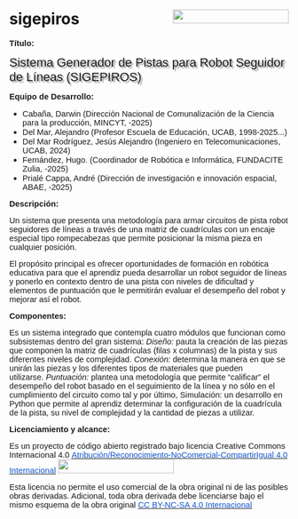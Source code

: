 # sigepiros <img src="https://lh7-rt.googleusercontent.com/docsz/AD_4nXf_4M2q_s9u47z9-EfZpbR4oDI5dHSPc4U2ksr0tKbEeM49-2ORD-WcGojh-NSrVvNqbHKwDhIsBhSzIM5FpIPD7A-xgFrw2pwXZ_y_xZlXczJCwRXs57myO7KKTjW2-CYtjtVV?key=wfIYDse3HDYUCiFSmAXxQTvT" width="209" height="25" style="float: right; ">
<p><strong><span style="background-color:#ffffff;font-size:11pt;font-family:Arial,sans-serif;">T&iacute;tulo:</span></strong></p>
<p><span style="background-color: rgb(255, 255, 255); font-size: 22px; font-family: Arial, sans-serif; text-shadow: rgba(136, 136, 136, 0.8) 3px 3px 2px;">Sistema Generador de Pistas para Robot Seguidor de L&iacute;neas (SIGEPIROS)</span></p>
<p><strong><span style="font-size:11pt;font-family:Arial,sans-serif;">Equipo de Desarrollo:</span></strong></p>
<ul>
    <li><span style="font-size:11pt;font-family:Arial,sans-serif;">Caba&ntilde;a, Darwin (Direcci&oacute;n Nacional de Comunalizaci&oacute;n de la Ciencia para la producci&oacute;n, MINCYT, -2025)</span></li>
    <li><span style="font-size:11pt;font-family:Arial,sans-serif;">Del Mar, Alejandro (Profesor Escuela de Educaci&oacute;n, UCAB, 1998-2025...)</span></li>
    <li><span style="font-size:11pt;font-family:Arial,sans-serif;">Del Mar Rodr&iacute;guez, Jes&uacute;s Alejandro (Ingeniero en Telecomunicaciones, UCAB, 2024)</span></li>
    <li><span style="font-size:11pt;font-family:Arial,sans-serif;">Fern&aacute;ndez, Hugo. (Coordinador de Rob&oacute;tica e Inform&aacute;tica, FUNDACITE Zulia, -2025)</span></li>
    <li><span style="font-size:11pt;font-family:Arial,sans-serif;">Prial&eacute; Cappa, Andr&eacute; (Direcci&oacute;n de investigaci&oacute;n e innovaci&oacute;n espacial, ABAE, -2025)</span></li>
</ul>
<p><strong><span style="font-size:11pt;font-family:Arial,sans-serif;">Descripci&oacute;n:</span></strong></p>
<p><span style="font-size:11pt;font-family:Arial,sans-serif;">Un sistema que presenta una metodolog&iacute;a para armar circuitos de pista robot seguidores de l&iacute;neas a trav&eacute;s de una matriz de cuadr&iacute;culas con un encaje especial tipo rompecabezas que permite posicionar la misma pieza en cualquier posici&oacute;n.</span></p>
<p><span style="font-size:11pt;font-family:Arial,sans-serif;">El prop&oacute;sito principal es ofrecer oportunidades de formaci&oacute;n en rob&oacute;tica educativa para que el aprendiz pueda desarrollar un robot seguidor de l&iacute;neas y ponerlo en contexto dentro de una pista con niveles de dificultad y elementos de puntuaci&oacute;n que le permitir&aacute;n evaluar el desempe&ntilde;o del robot y mejorar as&iacute; el robot.</span></p>
<p><strong><span style="font-size:11pt;font-family:Arial,sans-serif;">Componentes:</span></strong></p>
<p><span style="font-size:11pt;font-family:Arial,sans-serif;">Es un sistema integrado que contempla cuatro m&oacute;dulos que funcionan como subsistemas dentro del gran sistema:&nbsp;</span><em><span style="font-size:11pt;font-family:Arial,sans-serif;">Dise&ntilde;o:</span></em><span style="font-size:11pt;font-family:Arial,sans-serif;">&nbsp;pauta la creaci&oacute;n de las piezas que componen la matriz de cuadr&iacute;culas (filas x columnas) de la pista y sus diferentes niveles de complejidad.&nbsp;</span><em><span style="font-size:11pt;font-family:Arial,sans-serif;">Conexi&oacute;n:</span></em><span style="font-size:11pt;font-family:Arial,sans-serif;">&nbsp;determina la manera en que se unir&aacute;n las piezas y los diferentes tipos de materiales que pueden utilizarse.&nbsp;</span><em><span style="font-size:11pt;font-family:Arial,sans-serif;">Puntuaci&oacute;n:</span></em><span style="font-size:11pt;font-family:Arial,sans-serif;">&nbsp;plantea una metodolog&iacute;a que permite &ldquo;calificar&rdquo; el desempe&ntilde;o del robot basado en el seguimiento de la l&iacute;nea y no s&oacute;lo en el cumplimiento del circuito como tal y por &uacute;ltimo, Simulaci&oacute;n: un desarrollo en Python que permite al aprendiz determinar la configuraci&oacute;n de la cuadr&iacute;cula de la pista, su nivel de complejidad y la cantidad de piezas a utilizar.</span></p>
<p><strong><span style="font-size:11pt;font-family:Arial,sans-serif;">Licenciamiento y alcance:</span></strong></p>
<p><span style="font-size:11pt;font-family:Arial,sans-serif;">Es un proyecto de c&oacute;digo abierto registrado bajo licencia Creative Commons Internacional 4.0&nbsp;</span><a href="https://creativecommons.org/licenses/by-nc-sa/4.0/"><u><span style="color:#1155cc;font-size:11pt;font-family:Arial,sans-serif;">Atribuci&oacute;n/Reconocimiento-NoComercial-CompartirIgual 4.0 Internacional</span></u></a><span style="font-size:11pt;font-family:Arial,sans-serif;">&nbsp;</span><span style="border:none;"><img src="https://lh7-rt.googleusercontent.com/docsz/AD_4nXf_4M2q_s9u47z9-EfZpbR4oDI5dHSPc4U2ksr0tKbEeM49-2ORD-WcGojh-NSrVvNqbHKwDhIsBhSzIM5FpIPD7A-xgFrw2pwXZ_y_xZlXczJCwRXs57myO7KKTjW2-CYtjtVV?key=wfIYDse3HDYUCiFSmAXxQTvT" width="209" height="25"></span></p>
<p><span style="font-size:11pt;font-family:Arial,sans-serif;">Esta licencia no permite el uso comercial de la obra original ni de las posibles obras derivadas. Adicional, toda obra derivada debe licenciarse bajo el mismo esquema de la obra original&nbsp;</span><a href="https://creativecommons.org/licenses/by-nc-sa/4.0/"><u><span style="color:#1155cc;font-size:11pt;font-family:Arial,sans-serif;">CC BY-NC-SA 4.0 Internacional</span></u></a></p>
<p><br></p>
